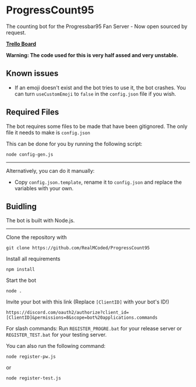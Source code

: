 # ProgressCount95

The counting bot for the Progressbar95 Fan Server - Now open sourced by request.

**[Trello Board](https://trello.com/b/WMZYOuTd/progresscount95)**

**Warning: The code used for this is very half assed and very unstable.**

## Known issues

- If an emoji doesn't exist and the bot tries to use it, the bot crashes. You can turn `useCustomEmoji` to `false` in the `config.json` file if you wish.

## Required Files

The bot requires some files to be made that have been gitignored. The only file it needs to make is `config.json`

This can be done for you by running the following script:
```
node config-gen.js
```

---

Alternatively, you can do it manually:

- Copy `config.json.template`, rename it to `config.json` and replace the variables with your own.

## Buidling

The bot is built with Node.js.

---

Clone the repository with
```
git clone https://github.com/RealMCoded/ProgressCount95
```

Install all requirements
```
npm install
```

Start the bot
```
node .
```

Invite your bot with this link (Replace `[ClientID]` with your bot's ID!)
```
https://discord.com/oauth2/authorize?client_id=[ClientID]&permissions=8&scope=bot%20applications.commands
```

For slash commands: Run `REGISTER_PROGRE.bat` for your release server or `REGISTER_TEST.bat` for your testing server. 

You can also run the following command:
```
node register-pw.js
```
or
```
node register-test.js
```
